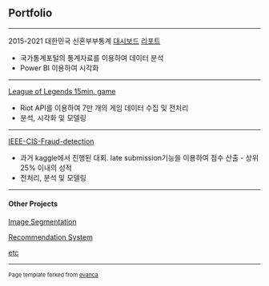 ## Portfolio

---

2015-2021 대한민국 신혼부부통계
[대시보드](https://drive.google.com/file/d/181LLhkdItJZZ5BQrJyb27RADrIVIh0Gp/view?usp=share_link)
[리포트](https://drive.google.com/file/d/1FuAU6m4XRVBHMx0ZD2p3BrBO3A8dzQfX/view?usp=share_link)

- 국가통계포털의 통계자료를 이용하여 데이터 분석
- Power BI 이용하여 시각화

---

[League of Legends 15min. game](https://github.com/twpark13/data-analysis/tree/main/league-of-legends)

- Riot API를 이용하여 7만 개의 게임 데이터 수집 및 전처리
- 분석, 시각화 및 모델링

---

[IEEE-CIS-Fraud-detection](https://github.com/twpark13/data-analysis/tree/main/IEEE-fraud-detection)

- 과거 kaggle에서 진행된 대회. late submission기능을 이용하여 점수 산출 - 상위 25% 이내의 성적
- 전처리, 분석 및 모델링

---

#### Other Projects

[Image Segmentation](https://github.com/twpark13/old-project/blob/main/Image_Segmentation/Image_Segmentation_unet.ipynb)

[Recommendation System](https://github.com/twpark13/old-project/blob/main/Recommendation_System/Movielens/Movielens.ipynb)

[etc](https://github.com/twpark13/old-project)

---
<p style="font-size:11px">Page template forked from <a href="https://github.com/evanca/quick-portfolio">evanca</a></p>
<!-- Remove above link if you don't want to attibute -->
